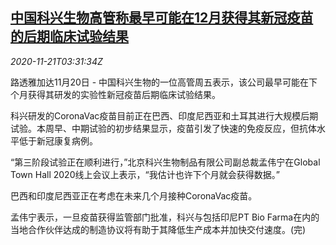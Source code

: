 <!--1605930914000-->
[中国科兴生物高管称最早可能在12月获得其新冠疫苗的后期临床试验结果](https://cn.reuters.com/article/china-sinovac-vaccine-test-1121-idCNKBS28104V)
------

<div><i>2020-11-21T03:31:34Z</i></div><p>路透雅加达11月20日 - 中国科兴生物的一位高管周五表示，该公司最早可能在下个月获得其研发的实验性新冠疫苗后期临床试验结果。</p><p>科兴研发的CoronaVac疫苗目前正在巴西、印度尼西亚和土耳其进行大规模后期试验。本周早、中期试验的初步结果显示，疫苗引发了快速的免疫反应，但抗体水平低于新冠康复病例。</p><p>“第三阶段试验正在顺利进行，”北京科兴生物制品有限公司副总裁孟伟宁在Global Town Hall 2020线上会议上表示，“我估计也许下个月就会获得数据。”</p><p>巴西和印度尼西亚正在考虑在未来几个月接种CoronaVac疫苗。</p><p>孟伟宁表示，一旦疫苗获得监管部门批准，科兴与包括印尼PT Bio Farma在内的当地合作伙伴达成的制造协议将有助于其降低生产成本并加快交付速度。(完)</p>
